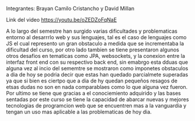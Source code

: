 Integrantes: Brayan Camilo Cristancho y David Millan 

Link del video https://youtu.be/oZEDZoFqNaE

A lo largo del semestre han surgido varias dificultades y problematicas entorno al desarrrlo web y sus lenguajes, tal es el caso de lenguajes como JS el cual represento un gran obstaculo a medida que se incrementaba la dificultad del curso, por otro lado tambien se tiene presentaron algunos otros desafios en tematicas como JPA, websockets, y la conexion entre la interfaz front end con su respectivo back end, sin emabrgo esta dduas que alguna vez al incio del sememtre se mostraron como imponetes obstaculos a dia de hoy se podria decir que estas han quedado parcialmete superadas  ya que si bien es ciertpo que a dia de hy quedan pequeños resagos de etsas dudas no son en nada comparablaes como lo que alguna vez fueron. Por ultimo se tiene que gracias a el conociemiento adquirido y las bases sentadas por este curso se tiene la capacidad de abarcar nuevas y mejores tecnologias de programcion web que se encuentren mas a la vanguardia y tengan un uso mas aplicable a las problematicas de hoy dia.     
